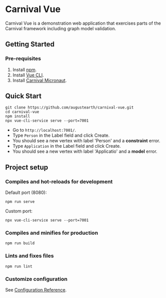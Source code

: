# Carnival Vue

Carnival Vue is a demonstration web application that exercises parts of the Carnival framework including graph model validation.

## Getting Started

### Pre-requisites

1. Install [npm](https://www.npmjs.com/get-npm).
2. Install [Vue CLI](https://cli.vuejs.org/).
3. Install [Carnival Micronaut](https://github.com/augustearth/carnival-micronaut).

## Quick Start
```
git clone https://github.com/augustearth/carnival-vue.git
cd carnival-vue
npm install
npx vue-cli-service serve --port=7001
```

- Go to `http://localhost:7001/`.
- Type `Person` in the Label field and click Create.
- You should see a new vertex with label 'Person' and a **constraint** error.
- Type `Application` in the Label field and click Create.
- You should see a new vertex with label 'Applicatio' and a **model** error.



## Project setup


### Compiles and hot-reloads for development
Default port (8080):

```
npm run serve
```

Custom port:

```
npx vue-cli-service serve --port=7001
```

### Compiles and minifies for production
```
npm run build
```

### Lints and fixes files
```
npm run lint
```

### Customize configuration
See [Configuration Reference](https://cli.vuejs.org/config/).
